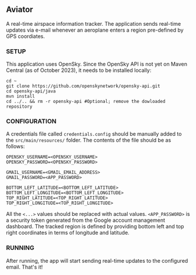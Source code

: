 ## Aviator

A real-time airspace information tracker. The application sends real-time updates via e-mail whenever an aeroplane enters a region pre-defined by GPS coordiates.

### SETUP

This application uses OpenSky. Since the OpenSky API is not yet on Maven Central (as of October 2023), it needs to be installed locally:

```
cd ~
git clone https://github.com/openskynetwork/opensky-api.git
cd opensky-api/java
mvn install
cd ../.. && rm -r opensky-api #Optional; remove the dowloaded repository
```

### CONFIGURATION

A credentials file called `credentials.config` should be manually added to the `src/main/resources/` folder. The contents of the file should be as follows:

```
OPENSKY_USERNAME=<OPENSKY_USERNAME>
OPENSKY_PASSWORD=<OPENSKY_PASSWORD>

GMAIL_USERNAME=<GMAIL_EMAIL_ADDRESS>
GMAIL_PASSWORD=<APP_PASSWORD>

BOTTOM_LEFT_LATITUDE=<BOTTOM_LEFT_LATITUDE>
BOTTOM_LEFT_LONGITUDE=<BOTTOM_LEFT_LONGITUDE>
TOP_RIGHT_LATITUDE=<TOP_RIGHT_LATITUDE>
TOP_RIGHT_LONGITUDE=<TOP_RIGHT_LONGITUDE>
```

All the `<...>` values should be replaced with actual values. `<APP_PASSWORD>` is a security token generated from the Google account management dashboard. The tracked region is defined by providing bottom left and top right coordinates in terms of longitude and latitude.

### RUNNING

After running, the app will start sending real-time updates to the configured email. That's it!
